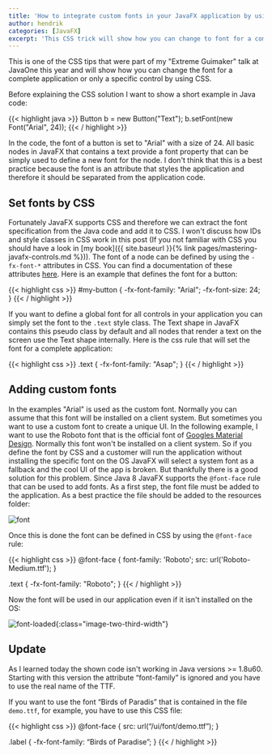 ```yaml
---
title: 'How to integrate custom fonts in your JavaFX application by using CSS'
author: hendrik
categories: [JavaFX]
excerpt: 'This CSS trick will show how you can change to font for a complete application or only a specific control by using CSS.'
---
```

This is one of the CSS tips that were part of my "Extreme Guimaker" talk at JavaOne this year and will show how you can change the font for a complete application or only a specific control by using CSS.

Before explaining the CSS solution I want to show a short example in Java code:

{{< highlight java >}}
Button b = new Button("Text");
b.setFont(new Font("Arial", 24));
{{< / highlight >}}

In the code, the font of a button is set to "Arial" with a size of 24. All basic nodes in JavaFX that contains a text provide a font property that can be simply used to define a new font for the node. I don't think that this is a best practice because the font is an attribute that styles the application and therefore it should be separated from the application code.

## Set fonts by CSS

Fortunately JavaFX supports CSS and therefore we can extract the font specification from the Java code and add it to CSS. I won't discuss how IDs and style classes in CSS work in this post (If you not familiar with CSS you should have a look in [my book]({{ site.baseurl }}{% link pages/mastering-javafx-controls.md %})). The font of a node can be defined by using the `-fx-font-*` attributes in CSS. You can find a documentation of these attributes [here](http://docs.oracle.com/javase/8/javafx/api/javafx/scene/doc-files/cssref.html#typefont). Here is an example that defines the font for a button:

{{< highlight css >}}
#my-button {
  -fx-font-family: "Arial";
  -fx-font-size: 24;
}
{{< / highlight >}}

If you want to define a global font for all controls in your application you can simply set the font to the `.text` style class. The Text shape in JavaFX contains this pseudo class by default and all nodes that render a text on the screen use the Text shape internally. Here is the css rule that will set the font for a complete application:

{{< highlight css >}}
.text {
    -fx-font-family: "Asap";
}
{{< / highlight >}}

## Adding custom fonts

In the examples "Arial" is used as the custom font. Normally you can assume that this font will be installed on a client system. But sometimes you want to use a custom font to create a unique UI. In the following example, I want to use the Roboto font that is the official font of [Googles Material Design](http://www.google.com/design/spec/style/typography.html#typography-roboto). Normally this font won't be installed on a client system. So if you define the font by CSS and a customer will run the application without installing the specific font on the OS JavaFX will select a system font as a fallback and the cool UI of the app is broken. But thankfully there is a good solution for this problem. Since Java 8 JavaFX supports the `@font-face` rule that can be used to add fonts. As a first step, the font file must be added to the application. As a best practice the file should be added to the resources folder:

![font](/posts/guigarage-legacy/font.png)

Once this is done the font can be defined in CSS by using the `@font-face` rule:

{{< highlight css >}}
@font-face {
    font-family: 'Roboto';
    src: url('Roboto-Medium.ttf');
}

.text {
    -fx-font-family: "Roboto";
}
{{< / highlight >}}

Now the font will be used in our application even if it isn't installed on the OS:

![font-loaded](/posts/guigarage-legacy/font-loaded.png){:class="image-two-third-width"}

## Update

As I learned today the shown code isn't working in Java versions >= 1.8u60. Starting with this version the attribute “font-family” is ignored and you have to use the real name of the TTF.

If you want to use the font “Birds of Paradis” that is contained in the file `demo.ttf`, for example, you have to use this CSS file:

{{< highlight css >}}
@font-face {
  src: url(“/ui/font/demo.ttf”);
}

.label {
  -fx-font-family: “Birds of Paradise”;
}
{{< / highlight >}}
